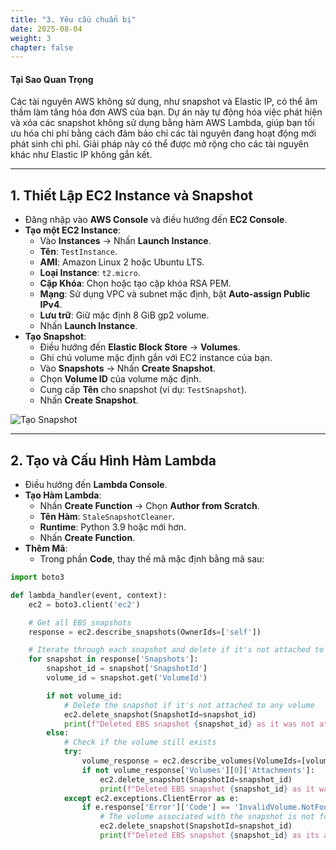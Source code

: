 ```yaml
---
title: "3. Yêu cầu chuẩn bị"
date: 2025-08-04
weight: 3
chapter: false
---
```


#### Tại Sao Quan Trọng

Các tài nguyên AWS không sử dụng, như snapshot và Elastic IP, có thể âm thầm làm tăng hóa đơn AWS của bạn. Dự án này tự động hóa việc phát hiện và xóa các snapshot không sử dụng bằng hàm AWS Lambda, giúp bạn tối ưu hóa chi phí bằng cách đảm bảo chỉ các tài nguyên đang hoạt động mới phát sinh chi phí. Giải pháp này có thể được mở rộng cho các tài nguyên khác như Elastic IP không gắn kết.

---

## 1. Thiết Lập EC2 Instance và Snapshot

* Đăng nhập vào **AWS Console** và điều hướng đến **EC2 Console**.
* **Tạo một EC2 Instance**:
  * Vào **Instances** → Nhấn **Launch Instance**.
  * **Tên**: `TestInstance`.
  * **AMI**: Amazon Linux 2 hoặc Ubuntu LTS.
  * **Loại Instance**: `t2.micro`.
  * **Cặp Khóa**: Chọn hoặc tạo cặp khóa RSA PEM.
  * **Mạng**: Sử dụng VPC và subnet mặc định, bật **Auto-assign Public IPv4**.
  * **Lưu trữ**: Giữ mặc định 8 GiB gp2 volume.
  * Nhấn **Launch Instance**.
* **Tạo Snapshot**:
  * Điều hướng đến **Elastic Block Store** → **Volumes**.
  * Ghi chú volume mặc định gắn với EC2 instance của bạn.
  * Vào **Snapshots** → Nhấn **Create Snapshot**.
  * Chọn **Volume ID** của volume mặc định.
  * Cung cấp **Tên** cho snapshot (ví dụ: `TestSnapshot`).
  * Nhấn **Create Snapshot**.

![Tạo Snapshot](../images/snapshot_creation.png?featherlight=false&width=90pc)

---

## 2. Tạo và Cấu Hình Hàm Lambda

* Điều hướng đến **Lambda Console**.
* **Tạo Hàm Lambda**:
  * Nhấn **Create Function** → Chọn **Author from Scratch**.
  * **Tên Hàm**: `StaleSnapshotCleaner`.
  * **Runtime**: Python 3.9 hoặc mới hơn.
  * Nhấn **Create Function**.
* **Thêm Mã**:
  * Trong phần **Code**, thay thế mã mặc định bằng mã sau:

```python
import boto3

def lambda_handler(event, context):
    ec2 = boto3.client('ec2')

    # Get all EBS snapshots
    response = ec2.describe_snapshots(OwnerIds=['self'])

    # Iterate through each snapshot and delete if it's not attached to any volume or the volume is not attached to a running instance
    for snapshot in response['Snapshots']:
        snapshot_id = snapshot['SnapshotId']
        volume_id = snapshot.get('VolumeId')

        if not volume_id:
            # Delete the snapshot if it's not attached to any volume
            ec2.delete_snapshot(SnapshotId=snapshot_id)
            print(f"Deleted EBS snapshot {snapshot_id} as it was not attached to any volume.")
        else:
            # Check if the volume still exists
            try:
                volume_response = ec2.describe_volumes(VolumeIds=[volume_id])
                if not volume_response['Volumes'][0]['Attachments']:
                    ec2.delete_snapshot(SnapshotId=snapshot_id)
                    print(f"Deleted EBS snapshot {snapshot_id} as it was taken from a volume not attached to any running instance.")
            except ec2.exceptions.ClientError as e:
                if e.response['Error']['Code'] == 'InvalidVolume.NotFound':
                    # The volume associated with the snapshot is not found (it might have been deleted)
                    ec2.delete_snapshot(SnapshotId=snapshot_id)
                    print(f"Deleted EBS snapshot {snapshot_id} as its associated volume was not found.")
